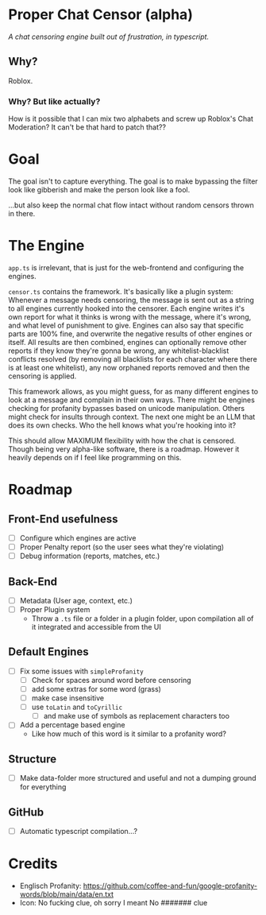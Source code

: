 # Proper Chat Censor (alpha)
*A chat censoring engine built out of frustration, in typescript.*

## Why?
Roblox.

### Why? But like actually?
How is it possible that I can mix two alphabets and screw up Roblox's Chat Moderation? It can't be that hard to patch that??

# Goal
The goal isn't to capture everything. The goal is to make bypassing the filter look like gibberish and make the person look like a fool.

...but also keep the normal chat flow intact without random censors thrown in there.

# The Engine
`app.ts` is irrelevant, that is just for the web-frontend and configuring the engines.

`censor.ts` contains the framework. It's basically like a plugin system: Whenever a message needs censoring, the message is sent out as a string to all engines currently hooked into the censorer. Each engine writes it's own report for what it thinks is wrong with the message, where it's wrong, and what level of punishment to give. Engines can also say that specific parts are 100% fine, and overwrite the negative results of other engines or itself. All results are then combined, engines can optionally remove other reports if they know they're gonna be wrong, any whitelist-blacklist conflicts resolved (by removing all blacklists for each character where there is at least one whitelist), any now orphaned reports removed and then the censoring is applied.

This framework allows, as you might guess, for as many different engines to look at a message and complain in their own ways. There might be engines checking for profanity bypasses based on unicode manipulation. Others might check for insults through context. The next one might be an LLM that does its own checks. Who the hell knows what you're hooking into it?

This should allow MAXIMUM flexibility with how the chat is censored. Though being very alpha-like software, there is a roadmap. However it heavily depends on if I feel like programming on this.

# Roadmap
## Front-End usefulness
- [ ] Configure which engines are active
- [ ] Proper Penalty report (so the user sees what they're violating)
- [ ] Debug information (reports, matches, etc.)

## Back-End
- [ ] Metadata (User age, context, etc.)
- [ ] Proper Plugin system
  - Throw a `.ts` file or a folder in a plugin folder, upon compilation all of it integrated and accessible from the UI

## Default Engines
- [ ] Fix some issues with `simpleProfanity`
  - [ ] Check for spaces around word before censoring
  - [ ] add some extras for some word (grass)
  - [ ] make case insensitive
  - [ ] use `toLatin` and `toCyrillic`
    - [ ] and make use of symbols as replacement characters too
- [ ] Add a percentage based engine
  - Like how much of this word is it similar to a profanity word?

## Structure
- [ ] Make data-folder more structured and useful and not a dumping ground for everything

## GitHub
- [ ] Automatic typescript compilation...?

# Credits
- Englisch Profanity: https://github.com/coffee-and-fun/google-profanity-words/blob/main/data/en.txt
- Icon: No fucking clue, oh sorry I meant No \#\#\#\#\#\#\# clue